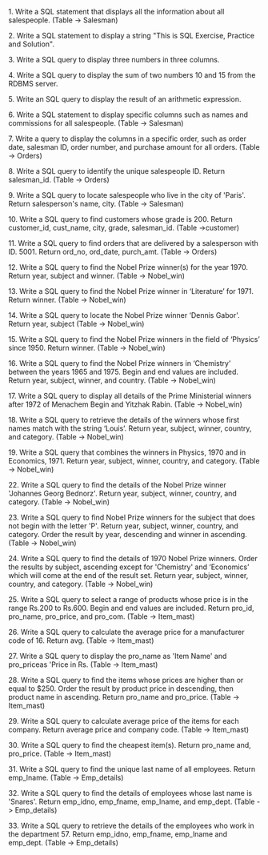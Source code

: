 

1. Write a SQL statement that displays all the information about all salespeople. (Table -> Salesman)

2. Write a SQL statement to display a string "This is SQL Exercise, Practice and Solution".

3. Write a SQL query to display three numbers in three columns.

4. Write a SQL query to display the sum of two numbers 10 and 15 from the RDBMS server. 

5. Write an SQL query to display the result of an arithmetic expression.

6. Write a SQL statement to display specific columns such as names and commissions for all salespeople. (Table -> Salesman)

7. Write a query to display the columns in a specific order, such as order date, salesman ID, order number, and purchase amount for all orders. (Table -> Orders)

8. Write a SQL query to identify the unique salespeople ID. Return salesman_id. (Table -> Orders)

9. Write a SQL query to locate salespeople who live in the city of 'Paris'. Return salesperson's name, city. (Table -> Salesman)

10. Write a SQL query to find customers whose grade is 200. Return customer_id, cust_name, city, grade, salesman_id. (Table ->customer)

11. Write a SQL query to find orders that are delivered by a salesperson with ID. 5001. Return ord_no, ord_date, purch_amt. (Table -> Orders)

12. Write a SQL query to find the Nobel Prize winner(s) for the year 1970. Return year, subject and winner. (Table -> Nobel_win)

13. Write a SQL query to find the Nobel Prize winner in ‘Literature’ for 1971. Return winner. (Table -> Nobel_win)

14. Write a SQL query to locate the Nobel Prize winner ‘Dennis Gabor'. Return year, subject (Table -> Nobel_win)

15. Write a SQL query to find the Nobel Prize winners in the field of ‘Physics’ since 1950. Return winner. (Table -> Nobel_win)

16. Write a SQL query to find the Nobel Prize winners in ‘Chemistry’ between the years 1965 and 1975. Begin and end values are included. Return year, subject, winner, and country. (Table -> Nobel_win)

17. Write a SQL query to display all details of the Prime Ministerial winners after 1972 of Menachem Begin and Yitzhak Rabin. (Table -> Nobel_win)

18. Write a SQL query to retrieve the details of the winners whose first names match with the string ‘Louis’. Return year, subject, winner, country, and category. (Table -> Nobel_win)

19. Write a SQL query that combines the winners in Physics, 1970 and in Economics, 1971. Return year, subject, winner, country, and category. (Table -> Nobel_win)    

22. Write a SQL query to find the details of the Nobel Prize winner 'Johannes Georg Bednorz'. Return year, subject, winner, country, and category. (Table -> Nobel_win)

23. Write a SQL query to find Nobel Prize winners for the subject that does not begin with the letter 'P'. Return year, subject, winner, country, and category. Order the result by year, descending and winner in ascending. (Table -> Nobel_win)

24. Write a SQL query to find the details of 1970 Nobel Prize winners. Order the results by subject, ascending except for 'Chemistry' and ‘Economics’ which will come at the end of the result set. Return year, subject, winner, country, and category. (Table -> Nobel_win)

25. Write a SQL query to select a range of products whose price is in the range Rs.200 to Rs.600. Begin and end values are included. Return pro_id, pro_name, pro_price, and pro_com. (Table -> Item_mast)

26. Write a SQL query to calculate the average price for a manufacturer code of 16. Return avg. (Table -> Item_mast)

27. Write a SQL query to display the pro_name as 'Item Name' and pro_priceas 'Price in Rs. (Table -> Item_mast)

28. Write a SQL query to find the items whose prices are higher than or equal to $250. Order the result by product price in descending, then product name in ascending. Return pro_name and pro_price. (Table -> Item_mast)

29. Write a SQL query to calculate average price of the items for each company. Return average price and company code. (Table -> Item_mast)

30. Write a SQL query to find the cheapest item(s). Return pro_name and, pro_price. (Table -> Item_mast)

31. Write a SQL query to find the unique last name of all employees. Return emp_lname. (Table -> Emp_details)

32. Write a SQL query to find the details of employees whose last name is 'Snares'. Return emp_idno, emp_fname, emp_lname, and emp_dept. (Table -> Emp_details)

33. Write a SQL query to retrieve the details of the employees who work in the department 57. Return emp_idno, emp_fname, emp_lname and emp_dept. (Table -> Emp_details)


